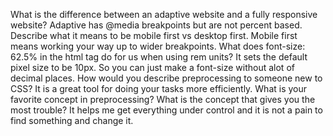 What is the difference between an adaptive website and a fully responsive website?
Adaptive has @media breakpoints but are not percent based.
Describe what it means to be mobile first vs desktop first.
Mobile first means working your way up to wider breakpoints.
What does font-size: 62.5% in the html tag do for us when using rem units?
It sets the default pixel size to be 10px. So you can just make a font-size without alot of decimal places.
How would you describe preprocessing to someone new to CSS?
It is a great tool for doing your tasks more efficiently.
What is your favorite concept in preprocessing? What is the concept that gives you the most trouble?
It helps me get everything under control and it is not a pain to find something and change it.